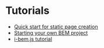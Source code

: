 # Tutorials

* [Quick start for static page creation](https://github.com/bem-site/bem-method/blob/bem-info-data/articles/quick-start-static/quick-start-static.en.md)
* [Starting your own BEM project](https://github.com/bem-site/bem-method/blob/bem-info-data/articles/start-with-project-stub/start-with-project-stub.en.md)
* [i-bem.js tutorial](https://github.com/bem-site/bem-js-tutorial/blob/master/00-Intro/00-Intro.en.md)
